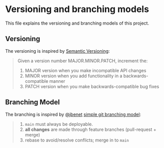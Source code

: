 # Versioning and branching models

This file explains the versioning and branching models of this project.

## Versioning

The versioning is inspired by [Semantic Versioning](http://semver.org/):

> Given a version number MAJOR.MINOR.PATCH, increment the:
>
> 1. MAJOR version when you make incompatible API changes
> 2. MINOR version when you add functionality in a backwards-compatible manner
> 3. PATCH version when you make backwards-compatible bug fixes

## Branching Model

The branching is inspired by [@jbenet](https://github.com/jbenet)
[simple git branching model](https://gist.github.com/jbenet/ee6c9ac48068889b0912):

> 1. `main` must always be deployable.
> 2. **all changes** are made through feature branches (pull-request + merge)
> 3. rebase to avoid/resolve conflicts; merge in to `main`
